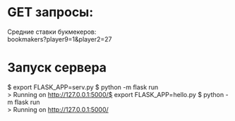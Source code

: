 # GET запросы:
Средние ставки букмекеров:<br>
bookmakers?player9=1&player2=27
# Запуск сервера
$ export FLASK_APP=serv.py
$ python -m flask run <br>
 \> Running on http://127.0.0.1:5000/$ export FLASK_APP=hello.py
$ python -m flask run <br>
 \> Running on http://127.0.0.1:5000/
